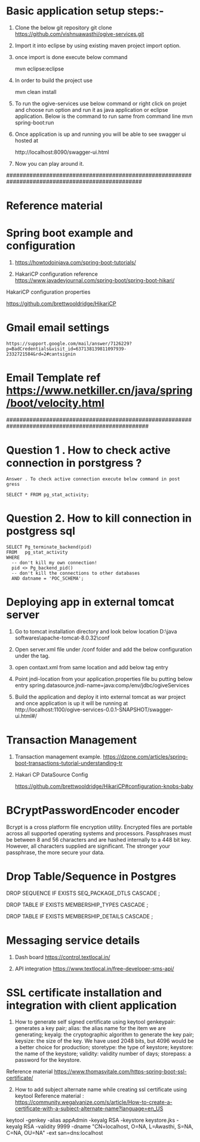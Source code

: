# Basic application setup steps:-
1. Clone the below git repository 
	git clone https://github.com/vishnuawasthi/ogive-services.git
	
2. Import it into eclipse by using existing maven project import option.

3. once import is done execute below command 
	
	mvn eclipse:eclipse
	
4. In order to build the project use 
	
	mvn clean install 
	
4. To run the ogive-services use below command or right click on projet and choose run option and run it as java 	application or eclipse application.
	Below is the command to run same from command line 
	mvn spring-boot:run
	
5. Once application is up and running you will be able to see swagger ui hosted at 
		
	http://localhost:8090/swagger-ui.html
	
6. Now you can play around it.				

#################################################################################################
# Reference material 

# Spring boot example and configuration 
1. https://howtodoinjava.com/spring-boot-tutorials/

2. HakariCP configuration reference 
  https://www.javadevjournal.com/spring-boot/spring-boot-hikari/
  
  HakariCP configuration properties 
  
  https://github.com/brettwooldridge/HikariCP
# Gmail email settings
	https://support.google.com/mail/answer/7126229?p=BadCredentials&visit_id=637138139811097939-    2332721584&rd=2#cantsignin  
	
# Email Template ref https://www.netkiller.cn/java/spring/boot/velocity.html
	
###################################################################################################  
# Question 1 .  How to check active connection in porstgress ?
    Answer . To check active connection execute below command in post gress 
    
    SELECT * FROM pg_stat_activity;
    
# Question 2. How to kill  connection in postgress sql 

	SELECT Pg_terminate_backend(pid) 
	FROM   pg_stat_activity 
	WHERE 
	  -- don't kill my own connection! 
	  pid <> Pg_backend_pid() 
	  -- don't kill the connections to other databases 
	  AND datname = 'POC_SCHEMA';
  
# Deploying app in external tomcat server 

1. Go to tomcat installation directory and look  below location 
	D:\java softwares\apache-tomcat-8.0.32\conf 
	
2. Open server.xml file under /conf folder and add the below configuration under the <GlobalNamingResources> tag.

<Resource       	      auth="Container"        
						   name="jdbc/ogiveServicesDev"
						   driverClassName="org.postgresql.Driver"
                           maxActive="10"
                           maxIdle="0"
                           maxWait="10000"
                           password="login@123"
                           username="POC_ADMIN"
                           type="javax.sql.DataSource"
                           url="jdbc:postgresql://localhost:5432/POC_SCHEMA" />	

3. open contaxt.xml from same location and add below tag entry


 <ResourceLink 
					name="jdbc/ogiveServices"
					global="jdbc/ogiveServicesDev" 
					auth="Container" 
		            type="javax.sql.DataSource" />
		            
		            
4. Point jndi-location from your application.properties file bu putting below entry 
spring.datasource.jndi-name=java:comp/env/jdbc/ogiveServices

5. Build the application and deploy it into external tomcat as war project and once application is up
it will be running at http://localhost:1100/ogive-services-0.0.1-SNAPSHOT/swagger-ui.html#/

# Transaction Management 

1. Transaction management  example.
   https://dzone.com/articles/spring-boot-transactions-tutorial-understanding-tr
   
2. Hakari CP DataSource Config 

   https://github.com/brettwooldridge/HikariCP#configuration-knobs-baby    

# BCryptPasswordEncoder encoder 

Bcrypt is a cross platform file encryption utility. Encrypted files are portable across all supported operating systems and processors. Passphrases must be between 8 and 56 characters and are hashed internally to a 448 bit key. However, all characters supplied are significant. The stronger your passphrase, the more secure your data.

# Drop Table/Sequence in Postgres

DROP SEQUENCE IF EXISTS SEQ_PACKAGE_DTLS  CASCADE ;

DROP TABLE  IF EXISTS MEMBERSHIP_TYPES  CASCADE ;

DROP TABLE  IF EXISTS MEMBERSHIP_DETAILS  CASCADE ;

# Messaging service details
1. Dash board 
	https://control.textlocal.in/
	
2. API integration 
	https://www.textlocal.in/free-developer-sms-api/
	
# SSL certificate installation and integration with client application  	
1. How to generate self signed certificate using keytool
genkeypair: generates a key pair;
alias: the alias name for the item we are generating;
keyalg: the cryptographic algorithm to generate the key pair;
keysize: the size of the key. We have used 2048 bits, but 4096 would be a better choice for production;
storetype: the type of keystore;
keystore: the name of the keystore;
validity: validity number of days;
storepass: a password for the keystore.

Reference material 
	https://www.thomasvitale.com/https-spring-boot-ssl-certificate/
	
2. How to add subject alternate name while creating ssl certificate using keytool
Reference material : https://community.wegalvanize.com/s/article/How-to-create-a-certificate-with-a-subject-alternate-name?language=en_US


keytool -genkey -alias appAdmin -keyalg RSA -keystore keystore.jks -keyalg RSA -validity 9999 -dname "CN=localhost, O=NA, L=Awasthi, S=NA, C=NA, OU=NA" -ext san=dns:localhost
 		            